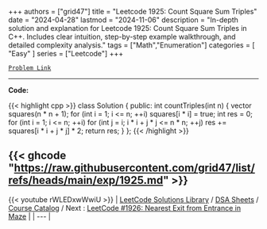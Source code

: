 
+++
authors = ["grid47"]
title = "Leetcode 1925: Count Square Sum Triples"
date = "2024-04-28"
lastmod = "2024-11-06"
description = "In-depth solution and explanation for Leetcode 1925: Count Square Sum Triples in C++. Includes clear intuition, step-by-step example walkthrough, and detailed complexity analysis."
tags = ["Math","Enumeration"]
categories = [
    "Easy"
]
series = ["Leetcode"]
+++



[`Problem Link`](https://leetcode.com/problems/count-square-sum-triples/description/)

---
**Code:**

{{< highlight cpp >}}
class Solution {
public:
    int countTriples(int n) {
    vector<bool> squares(n * n + 1);
    for (int i = 1; i <= n; ++i)
        squares[i * i] = true;
    int res = 0;
    for (int i = 1; i <= n; ++i)
        for (int j = i; i * i + j * j <= n * n; ++j)
            res += squares[i * i + j * j] * 2;
    return res;
}
};
{{< /highlight >}}

{{< ghcode "https://raw.githubusercontent.com/grid47/list/refs/heads/main/exp/1925.md" >}}
---
{{< youtube rWLEDxwWwiU >}}
| [LeetCode Solutions Library](https://grid47.xyz/leetcode/) / [DSA Sheets](https://grid47.xyz/sheets/) / [Course Catalog](https://grid47.xyz/courses/) / Next : [LeetCode #1926: Nearest Exit from Entrance in Maze](https://grid47.xyz/posts/leetcode-1926-nearest-exit-from-entrance-in-maze-solution/) |
| --- |
